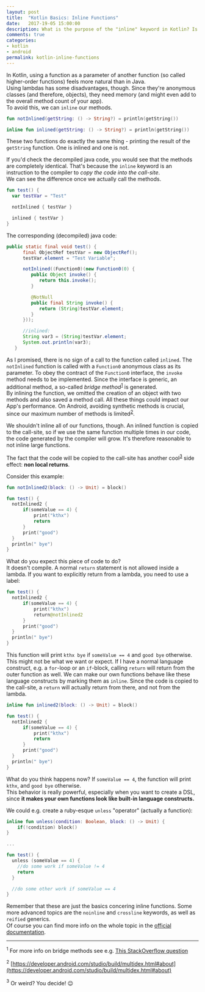 ```yaml
---
layout: post
title:  "Kotlin Basics: Inline Functions"
date:   2017-19-05 15:00:00
description: What is the purpose of the "inline" keyword in Kotlin? Is it helpful for Android development?
comments: true
categories:
- kotlin
- android
permalink: kotlin-inline-functions
---
```

In Kotlin, using a function as a parameter of another function (so called higher-order functions) feels more natural than in Java.  
Using lambdas has some disadvantages, though. Since they're anonymous classes (and therefore, objects), they need memory (and might even add to the overall method count of your app).    
To avoid this, we can `inline` our methods.

```kotlin
fun notInlined(getString: () -> String?) = println(getString())

inline fun inlined(getString: () -> String?) = println(getString())
```

These two functions do exactly the same thing - printing the result of the `getString` function. One is inlined and one is not.  

If you'd check the decompiled java code, you would see that the methods are completely identical. That's because the `inline` keyword is an instruction to the compiler to _copy the code into the call-site_.   
We can see the difference once we actually call the methods.

```kotlin
fun test() {
  var testVar = "Test"

  notInlined { testVar }

  inlined { testVar }
}
```

The corresponding (decompiled) java code:

```java
public static final void test() {
      final ObjectRef testVar = new ObjectRef();
      testVar.element = "Test Variable";

      notInlined((Function0)(new Function0(0) {
         public Object invoke() {
            return this.invoke();
         }

         @NotNull
         public final String invoke() {
            return (String)testVar.element;
         }
      }));

      //inlined:
      String var3 = (String)testVar.element;
      System.out.println(var3);
   }
```

As I promised, there is no sign of a call to the function called `inlined`. The `notInlined` function is called with a `Function0` anonymous class as its parameter. To obey the contract of the `Function0` interface, the `invoke` method needs to be implemented. Since the interface is generic, an additional method, a so-called _bridge method_<sup>[1](#footnote1)</sup> is generated.  
By inlining the function, we omitted the creation of an object with two methods and also saved a method call. All these things could impact our App's performance. On Android, avoiding synthetic methods is crucial, since our maximum number of methods is limited<sup>[2](#footnote2)</sup>.

We shouldn't inline all of our functions, though. An inlined function is copied to the call-site, so if we use the same function multiple times in our code, the code generated by the compiler will grow. It's therefore reasonable to not inline large functions.

The fact that the code will be copied to the call-site has another cool<sup>[3](#footnote3)</sup> side effect: **non local returns**.

Consider this example:

```kotlin
fun notInlined2(block: () -> Unit) = block()

fun test() {
  notInlined2 {
      if(someValue == 4) {
          print("kthx")
          return
      }
      print("good")
  }
  println(" bye")
}
```

What do you expect this piece of code to do?  
It doesn't compile. A normal `return` statement is not allowed inside a lambda. If you want to explicitly return from a lambda, you need to use a label: 

```kotlin
fun test() {
  notInlined2 {
      if(someValue == 4) {
          print("kthx")
          return@notInlined2  
      }
      print("good")
  }
  println(" bye")
}
```
 
This function will print `kthx bye` if `someValue == 4` and `good bye` otherwise.  This might not be what we want or expect. If I have a normal language construct, e.g. a `for`-loop or an `if`-block, calling `return` will return from the outer function as well. We can make our own functions behave like these language constructs by marking them as `inline`. Since the code is copied to the call-site, a `return` will actually return from there, and not from the lambda.

```kotlin
inline fun inlined2(block: () -> Unit) = block()

fun test() {
  notInlined2 {
      if(someValue == 4) {
          print("kthx")
          return
      }
      print("good")
  }
  println(" bye")
}
```

What do you think happens now? If `someValue == 4`, the function will print `kthx`, and `good bye` otherwise.  
This behavior is really powerful, especially when you want to create a DSL, since **it makes your own functions look like built-in language constructs.**

We could e.g. create a ruby-esque `unless` "operator" (actually a function):

```kotlin
inline fun unless(condition: Boolean, block: () -> Unit) {
    if(!condition) block()
}

...

fun test() {
  unless (someValue == 4) {
    //do some work if someValue != 4
    return
  }

  //do some other work if someValue == 4
}
```

Remember that these are just the basics concering inline functions. Some more advanced topics are the `noinline` and `crossline` keywords, as well as `reified` generics.  
 Of course you can find more info on the whole topic in the [official documentation](https://kotlinlang.org/docs/reference/inline-functions.html).

---

<a name="footnote1"><sup>1</sup></a> For more info on bridge methods see e.g. [This StackOverflow question](http://stackoverflow.com/questions/5007357/java-generics-bridge-method)

<a name="footnote2"><sup>2</sup></a> [https://developer.android.com/studio/build/multidex.html#about](https://developer.android.com/studio/build/multidex.html#about)

<a name="footnote3"><sup>3</sup></a> Or weird? You decide! 😉
